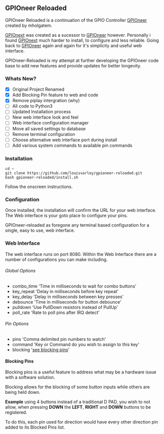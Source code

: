 ## GPIOneer Reloaded

GPIOneer Reloaded is a continuation of the GPIO Controller [GPIOneer](https://github.com/mholgatem/gpioneer) created by mholgatem. 

[GPIOnext](https://github.com/mholgatem/GPIOnext) was created as a sucessor to [GPIOneer](https://github.com/mholgatem/gpioneer) however. Personally i found [GPIOnext](https://github.com/mholgatem/GPIOnext) much harder to install, to configure and less reliable. Going back to [GPIOneer](https://github.com/mholgatem/gpioneer) again and again for it's simplicity and useful web interface. 

GPIOneer-Reloaded is my attempt at further developing the GPIOneer code base to add new features and provide updates for better longevity. 

### Whats New?
- [x] Original Project Renamed
- [x] Add Blocking Pin feature to web and code
- [x] Remove piplay intergration (why)
- [ ] All code to Python3
- [ ] Updated Installation process
- [ ] New web interface look and feel
- [ ] Web interface configuration manager
- [ ] Move all saved settings to database
- [ ] Remove terminal configuration
- [ ] Choose alternative web interface port during install
- [ ] Add various system commands to available pin commands

### Installation

    cd ~
    git clone https://github.com/louisvarley/gpioneer-reloaded.git
    bash gpioneer-reloaded/install.sh

Follow the onscreen instructions. 

### Configuration 

Once installed, the installation will confirm the URL for your web interface. The Web interface is your goto place to configure your pins. 

GPIOneer-reloaded as foregone any terminal based configuration for a single, easy to use, web interface. 

### Web Interface
The web interface runs on port 8080. 
Within the Web Interface there are a number of configurations you can make including. 

###### [](https://github.com/louisvarley/gpioneer-reloaded#global-options)Global Options
-   combo_time 'Time in milliseconds to wait for combo buttons'
-   key_repeat 'Delay in milliseconds before key repeat'
-   key_delay 'Delay in milliseconds between key presses'
-   debounce 'Time in milliseconds for button debounce'
-   pulldown 'Use PullDown resistors instead of PullUp'
-   poll_rate 'Rate to poll pins after IRQ detect'

###### [](https://github.com/louisvarley/gpioneer-reloaded#global-options)Pin Options
-   pins 'Comma delimited pin numbers to watch'
-   command 'Key or Command do you wish to assign to this key'
-   blocking '[see blocking pins](https://github.com/louisvarley/gpioneer-reloaded#blocking-pins)'


#### [](https://github.com/louisvarley/gpioneer-reloaded#blocking-pins)Blocking Pins
Blocking pins is a useful feature to address what may be a hardware issue with a software solution. 


Blocking allows for the blocking of some button inputs while others are being held down. 

**Example** using 4 buttons instead of a traditional D PAD, you wish to not allow, when pressing **DOWN** the **LEFT**, **RIGHT** and **DOWN** buttons to be registered. 

To do this, each pin used for direction would have every other direction pin added to its Blocked Pins list. 


